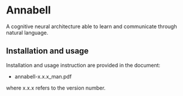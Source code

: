 Annabell
========

A cognitive neural architecture able to learn and communicate through natural language.

Installation and usage
----------------------
Installation and usage instruction are provided in the document:

* annabell-x.x.x_man.pdf

where x.x.x refers to the version number.
